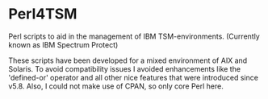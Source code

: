 # Perl4TSM
Perl scripts to aid in the management of IBM TSM-environments. (Currently known as IBM Spectrum Protect)

These scripts have been developed for a mixed environment of AIX and Solaris. To avoid compatibility issues I avoided enhancements like the 'defined-or' operator and all other nice features that were introduced since v5.8. Also, I could not make use of CPAN, so only core Perl here.

